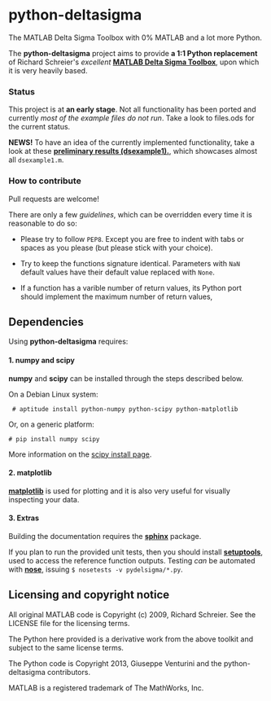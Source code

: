 python-deltasigma
===============

The MATLAB Delta Sigma Toolbox with 0% MATLAB and a lot more Python.

The **python-deltasigma** project aims to provide **a 1:1 Python replacement** of Richard 
Schreier's *excellent* **[MATLAB Delta Sigma Toolbox](http://www.mathworks.com/matlabcentral/fileexchange/19-delta-sigma-toolbox)**, upon which it is very heavily based.

### Status

This project is at **an early stage**. Not all functionality has been ported and currently *most of the example files do not run*. Take a look to files.ods for the current status. 

**NEWS!** To have an idea of the currently implemented functionality, take a look at these **[preliminary results (dsexample1).](http://nbviewer.ipython.org/7251113)**, which showcases almost all `dsexample1.m`.

### How to contribute

Pull requests are welcome!

There are only a few *guidelines*, which can be overridden every time it is reasonable to do so:

* Please try to follow `PEP8`. Except you are free to indent with tabs or spaces as you please (but please stick with your choice). 

* Try to keep the functions signature identical. Parameters with `NaN` default values have their default value replaced with `None`. 

* If a function has a varible number of return values, its Python port should implement the maximum number of return values,

## Dependencies

Using **python-deltasigma** requires:

#### 1. **numpy** and **scipy** 

**numpy** and **scipy** can be installed through the steps described below.

On a Debian Linux system:

```
 # aptitude install python-numpy python-scipy python-matplotlib
```

Or, on a generic platform:

```
# pip install numpy scipy
```

More information on the [scipy install page](http://www.scipy.org/install.html).

#### 2. matplotlib

**[matplotlib](http://matplotlib.org/)** is used for plotting and it is also very useful for visually inspecting your data.


#### 3. Extras

Building the documentation requires the **[sphinx](http://sphinx-doc.org/)** package.

If you plan to run the provided unit tests, then you should install **[setuptools](https://pypi.python.org/pypi/setuptools)**, used to access the reference function outputs. Testing *can* be automated with **[nose](https://pypi.python.org/pypi/nose/)**, issuing `$ nosetests -v pydelsigma/*.py`.

## Licensing and copyright notice

All original MATLAB code is Copyright (c) 2009, Richard Schreier. See the LICENSE file for the licensing terms.

The Python here provided is a derivative work from the above toolkit and subject to the same license terms.

The Python code is Copyright 2013, Giuseppe Venturini and the python-deltasigma contributors.

MATLAB is a registered trademark of The MathWorks, Inc.
